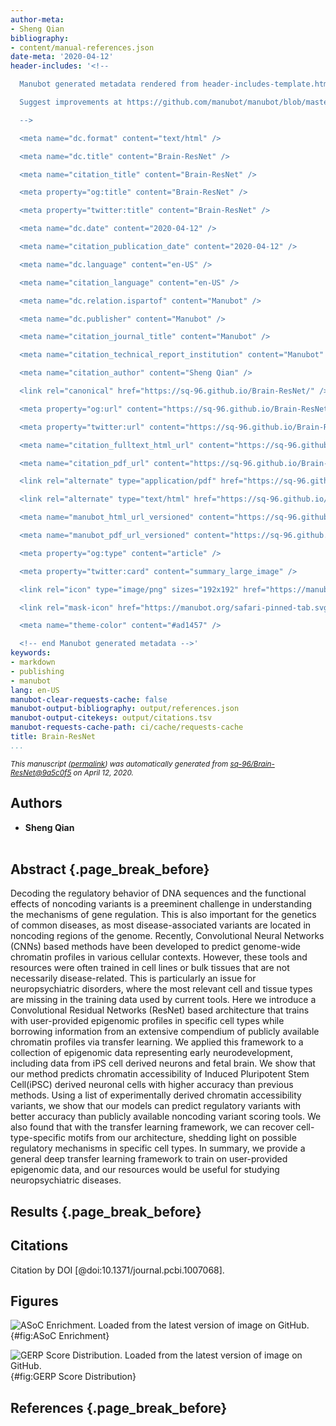 ```yaml
---
author-meta:
- Sheng Qian
bibliography:
- content/manual-references.json
date-meta: '2020-04-12'
header-includes: '<!--

  Manubot generated metadata rendered from header-includes-template.html.

  Suggest improvements at https://github.com/manubot/manubot/blob/master/manubot/process/header-includes-template.html

  -->

  <meta name="dc.format" content="text/html" />

  <meta name="dc.title" content="Brain-ResNet" />

  <meta name="citation_title" content="Brain-ResNet" />

  <meta property="og:title" content="Brain-ResNet" />

  <meta property="twitter:title" content="Brain-ResNet" />

  <meta name="dc.date" content="2020-04-12" />

  <meta name="citation_publication_date" content="2020-04-12" />

  <meta name="dc.language" content="en-US" />

  <meta name="citation_language" content="en-US" />

  <meta name="dc.relation.ispartof" content="Manubot" />

  <meta name="dc.publisher" content="Manubot" />

  <meta name="citation_journal_title" content="Manubot" />

  <meta name="citation_technical_report_institution" content="Manubot" />

  <meta name="citation_author" content="Sheng Qian" />

  <link rel="canonical" href="https://sq-96.github.io/Brain-ResNet/" />

  <meta property="og:url" content="https://sq-96.github.io/Brain-ResNet/" />

  <meta property="twitter:url" content="https://sq-96.github.io/Brain-ResNet/" />

  <meta name="citation_fulltext_html_url" content="https://sq-96.github.io/Brain-ResNet/" />

  <meta name="citation_pdf_url" content="https://sq-96.github.io/Brain-ResNet/manuscript.pdf" />

  <link rel="alternate" type="application/pdf" href="https://sq-96.github.io/Brain-ResNet/manuscript.pdf" />

  <link rel="alternate" type="text/html" href="https://sq-96.github.io/Brain-ResNet/v/9a5c0f509a3572a2bb642035a239f53219149997/" />

  <meta name="manubot_html_url_versioned" content="https://sq-96.github.io/Brain-ResNet/v/9a5c0f509a3572a2bb642035a239f53219149997/" />

  <meta name="manubot_pdf_url_versioned" content="https://sq-96.github.io/Brain-ResNet/v/9a5c0f509a3572a2bb642035a239f53219149997/manuscript.pdf" />

  <meta property="og:type" content="article" />

  <meta property="twitter:card" content="summary_large_image" />

  <link rel="icon" type="image/png" sizes="192x192" href="https://manubot.org/favicon-192x192.png" />

  <link rel="mask-icon" href="https://manubot.org/safari-pinned-tab.svg" color="#ad1457" />

  <meta name="theme-color" content="#ad1457" />

  <!-- end Manubot generated metadata -->'
keywords:
- markdown
- publishing
- manubot
lang: en-US
manubot-clear-requests-cache: false
manubot-output-bibliography: output/references.json
manubot-output-citekeys: output/citations.tsv
manubot-requests-cache-path: ci/cache/requests-cache
title: Brain-ResNet
...
```







<small><em>
This manuscript
([permalink](https://sq-96.github.io/Brain-ResNet/v/9a5c0f509a3572a2bb642035a239f53219149997/))
was automatically generated
from [sq-96/Brain-ResNet@9a5c0f5](https://github.com/sq-96/Brain-ResNet/tree/9a5c0f509a3572a2bb642035a239f53219149997)
on April 12, 2020.
</em></small>

## Authors



+ **Sheng Qian**<br><br>
  <small>
  </small>



## Abstract {.page_break_before}

Decoding the regulatory behavior of DNA sequences and the functional effects of noncoding variants is a preeminent challenge in understanding the mechanisms of gene regulation. This is also important for the genetics of common diseases, as most disease-associated variants are located in noncoding regions of the genome. Recently, Convolutional Neural Networks (CNNs) based methods have been developed to predict genome-wide chromatin profiles in various cellular contexts. However, these tools and resources were often trained in cell lines or bulk tissues that are not necessarily disease-related. This is particularly an issue for neuropsychiatric disorders, where the most relevant cell and tissue types are missing in the training data used by current tools. Here we introduce a Convolutional Residual Networks (ResNet) based architecture that trains with user-provided epigenomic profiles in specific cell types while borrowing information from an extensive compendium of publicly available chromatin profiles via transfer learning. We applied this framework to a collection of epigenomic data representing early neurodevelopment, including data from iPS cell derived neurons and fetal brain. We show that our method predicts chromatin accessibility of Induced Pluripotent Stem Cell(iPSC) derived neuronal cells with higher accuracy than previous methods. Using a list of experimentally derived chromatin accessibility variants, we show that our models can predict regulatory variants with better accuracy than publicly available noncoding variant scoring tools. We also found that with the transfer learning framework, we can recover cell-type-specific motifs from our architecture, shedding light on possible regulatory mechanisms in specific cell types. In summary, we provide a general deep transfer learning framework to train on user-provided epigenomic data, and our resources would be useful for studying neuropsychiatric diseases.


## Results {.page_break_before}

## Citations

Citation by DOI [@doi:10.1371/journal.pcbi.1007068].
 
## Figures

![
**ASoC Enrichment.**
Loaded from the latest version of image on GitHub.
](https://github.com/sq-96/resources/raw/master/ASoC%20Enrichment.png "Square image"){#fig:ASoC Enrichment}

![
**GERP Score Distribution.**
Loaded from the latest version of image on GitHub.
](https://github.com/sq-96/resources/raw/master/ASoC%20Enrichment.png "Square image"){#fig:GERP Score Distribution}



## References {.page_break_before}

<!-- Explicitly insert bibliography here -->
<div id="refs"></div>

